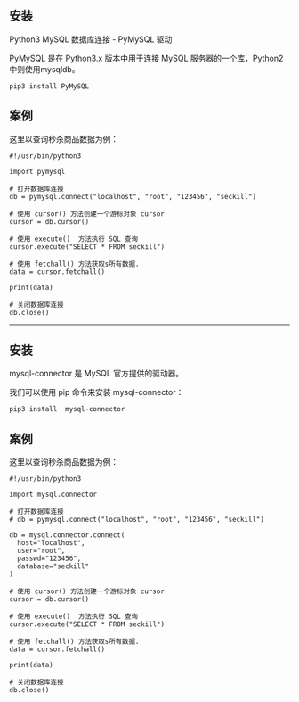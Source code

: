 ## 安装

Python3 MySQL 数据库连接 - PyMySQL 驱动

PyMySQL 是在 Python3.x 版本中用于连接 MySQL 服务器的一个库，Python2中则使用mysqldb。


```
pip3 install PyMySQL
```

## 案例

这里以查询秒杀商品数据为例：

```
#!/usr/bin/python3

import pymysql

# 打开数据库连接
db = pymysql.connect("localhost", "root", "123456", "seckill")

# 使用 cursor() 方法创建一个游标对象 cursor
cursor = db.cursor()

# 使用 execute()  方法执行 SQL 查询
cursor.execute("SELECT * FROM seckill")

# 使用 fetchall() 方法获取s所有数据.
data = cursor.fetchall()

print(data)

# 关闭数据库连接
db.close()
```

----------------------------------------------------------------------------------

## 安装

mysql-connector 是 MySQL 官方提供的驱动器。

我们可以使用 pip 命令来安装 mysql-connector：


```
pip3 install  mysql-connector
```

## 案例

这里以查询秒杀商品数据为例：

```
#!/usr/bin/python3

import mysql.connector

# 打开数据库连接
# db = pymysql.connect("localhost", "root", "123456", "seckill")

db = mysql.connector.connect(
  host="localhost",
  user="root",
  passwd="123456",
  database="seckill"
)

# 使用 cursor() 方法创建一个游标对象 cursor
cursor = db.cursor()

# 使用 execute()  方法执行 SQL 查询
cursor.execute("SELECT * FROM seckill")

# 使用 fetchall() 方法获取s所有数据.
data = cursor.fetchall()

print(data)

# 关闭数据库连接
db.close()
```
